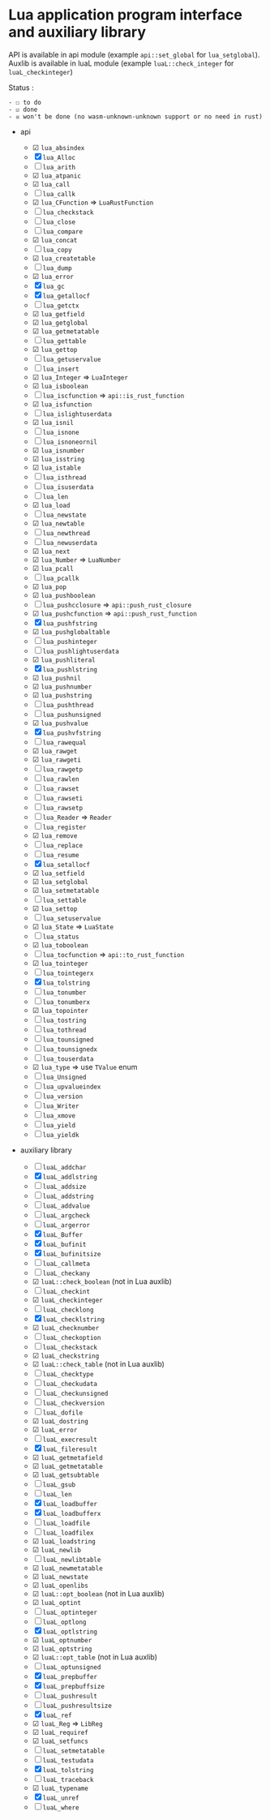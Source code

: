 # Lua application program interface and auxiliary library

API is available in api module (example `api::set_global` for `lua_setglobal`).
Auxlib is available in luaL module (example `luaL::check_integer` for `luaL_checkinteger`)

Status :

    - ☐ to do
    - ☑ done
    - ☒ won't be done (no wasm-unknown-unknown support or no need in rust)

- api
    - ☑ `lua_absindex`
    - ☒ `lua_Alloc`
    - ☐ `lua_arith`
    - ☑ `lua_atpanic`
    - ☑ `lua_call`
    - ☐ `lua_callk`
    - ☑ `lua_CFunction` => `LuaRustFunction`
    - ☐ `lua_checkstack`
    - ☐ `lua_close`
    - ☐ `lua_compare`
    - ☑ `lua_concat`
    - ☐ `lua_copy`
    - ☑ `lua_createtable`
    - ☐ `lua_dump`
    - ☑ `lua_error`
    - ☒ `lua_gc`
    - ☒ `lua_getallocf`
    - ☐ `lua_getctx`
    - ☑ `lua_getfield`
    - ☑ `lua_getglobal`
    - ☑ `lua_getmetatable`
    - ☐ `lua_gettable`
    - ☑ `lua_gettop`
    - ☐ `lua_getuservalue`
    - ☐ `lua_insert`
    - ☑ `lua_Integer` => `LuaInteger`
    - ☑ `lua_isboolean`
    - ☐ `lua_iscfunction` => `api::is_rust_function`
    - ☑ `lua_isfunction`
    - ☐ `lua_islightuserdata`
    - ☑ `lua_isnil`
    - ☐ `lua_isnone`
    - ☐ `lua_isnoneornil`
    - ☑ `lua_isnumber`
    - ☑ `lua_isstring`
    - ☑ `lua_istable`
    - ☐ `lua_isthread`
    - ☐ `lua_isuserdata`
    - ☐ `lua_len`
    - ☑ `lua_load`
    - ☐ `lua_newstate`
    - ☑ `lua_newtable`
    - ☐ `lua_newthread`
    - ☐ `lua_newuserdata`
    - ☑ `lua_next`
    - ☑ `lua_Number` => `LuaNumber`
    - ☑ `lua_pcall`
    - ☐ `lua_pcallk`
    - ☑ `lua_pop`
    - ☑ `lua_pushboolean`
    - ☐ `lua_pushcclosure` => `api::push_rust_closure`
    - ☑ `lua_pushcfunction` => `api::push_rust_function`
    - ☒ `lua_pushfstring`
    - ☑ `lua_pushglobaltable`
    - ☐ `lua_pushinteger`
    - ☐ `lua_pushlightuserdata`
    - ☑ `lua_pushliteral`
    - ☒ `lua_pushlstring`
    - ☑ `lua_pushnil`
    - ☑ `lua_pushnumber`
    - ☑ `lua_pushstring`
    - ☐ `lua_pushthread`
    - ☐ `lua_pushunsigned`
    - ☑ `lua_pushvalue`
    - ☒ `lua_pushvfstring`
    - ☐ `lua_rawequal`
    - ☑ `lua_rawget`
    - ☑ `lua_rawgeti`
    - ☐ `lua_rawgetp`
    - ☐ `lua_rawlen`
    - ☐ `lua_rawset`
    - ☐ `lua_rawseti`
    - ☐ `lua_rawsetp`
    - ☐ `lua_Reader` => `Reader`
    - ☐ `lua_register`
    - ☑ `lua_remove`
    - ☐ `lua_replace`
    - ☐ `lua_resume`
    - ☒ `lua_setallocf`
    - ☑ `lua_setfield`
    - ☑ `lua_setglobal`
    - ☑ `lua_setmetatable`
    - ☐ `lua_settable`
    - ☑ `lua_settop`
    - ☐ `lua_setuservalue`
    - ☑ `lua_State` => `LuaState`
    - ☐ `lua_status`
    - ☑ `lua_toboolean`
    - ☐ `lua_tocfunction` => `api::to_rust_function`
    - ☑ `lua_tointeger`
    - ☐ `lua_tointegerx`
    - ☒ `lua_tolstring`
    - ☐ `lua_tonumber`
    - ☐ `lua_tonumberx`
    - ☑ `lua_topointer`
    - ☐ `lua_tostring`
    - ☐ `lua_tothread`
    - ☐ `lua_tounsigned`
    - ☐ `lua_tounsignedx`
    - ☐ `lua_touserdata`
    - ☑ `lua_type` => use `TValue` enum
    - ☐ `lua_Unsigned`
    - ☐ `lua_upvalueindex`
    - ☐ `lua_version`
    - ☐ `lua_Writer`
    - ☐ `lua_xmove`
    - ☐ `lua_yield`
    - ☐ `lua_yieldk`

- auxiliary library
    - ☐ `luaL_addchar`
    - ☒ `luaL_addlstring`
    - ☐ `luaL_addsize`
    - ☐ `luaL_addstring`
    - ☐ `luaL_addvalue`
    - ☐ `luaL_argcheck`
    - ☐ `luaL_argerror`
    - ☒ `luaL_Buffer`
    - ☒ `luaL_bufinit`
    - ☒ `luaL_bufinitsize`
    - ☐ `luaL_callmeta`
    - ☐ `luaL_checkany`
    - ☑ `luaL::check_boolean` (not in Lua auxlib)
    - ☐ `luaL_checkint`
    - ☑ `luaL_checkinteger`
    - ☐ `luaL_checklong`
    - ☒ `luaL_checklstring`
    - ☑ `luaL_checknumber`
    - ☐ `luaL_checkoption`
    - ☐ `luaL_checkstack`
    - ☑ `luaL_checkstring`
    - ☑ `luaL::check_table` (not in Lua auxlib)
    - ☐ `luaL_checktype`
    - ☐ `luaL_checkudata`
    - ☐ `luaL_checkunsigned`
    - ☐ `luaL_checkversion`
    - ☐ `luaL_dofile`
    - ☑ `luaL_dostring`
    - ☑ `luaL_error`
    - ☐ `luaL_execresult`
    - ☒ `luaL_fileresult`
    - ☑ `luaL_getmetafield`
    - ☑ `luaL_getmetatable`
    - ☑ `luaL_getsubtable`
    - ☐ `luaL_gsub`
    - ☐ `luaL_len`
    - ☒ `luaL_loadbuffer`
    - ☒ `luaL_loadbufferx`
    - ☐ `luaL_loadfile`
    - ☐ `luaL_loadfilex`
    - ☑ `luaL_loadstring`
    - ☑ `luaL_newlib`
    - ☐ `luaL_newlibtable`
    - ☑ `luaL_newmetatable`
    - ☑ `luaL_newstate`
    - ☑ `luaL_openlibs`
    - ☑ `luaL::opt_boolean` (not in Lua auxlib)
    - ☑ `luaL_optint`
    - ☐ `luaL_optinteger`
    - ☐ `luaL_optlong`
    - ☒ `luaL_optlstring`
    - ☑ `luaL_optnumber`
    - ☑ `luaL_optstring`
    - ☑ `luaL::opt_table` (not in Lua auxlib)
    - ☐ `luaL_optunsigned`
    - ☒ `luaL_prepbuffer`
    - ☒ `luaL_prepbuffsize`
    - ☐ `luaL_pushresult`
    - ☐ `luaL_pushresultsize`
    - ☒ `luaL_ref`
    - ☑ `luaL_Reg` => `LibReg`
    - ☑ `luaL_requiref`
    - ☑ `luaL_setfuncs`
    - ☐ `luaL_setmetatable`
    - ☐ `luaL_testudata`
    - ☒ `luaL_tolstring`
    - ☐ `luaL_traceback`
    - ☑ `luaL_typename`
    - ☒ `luaL_unref`
    - ☐ `luaL_where`
